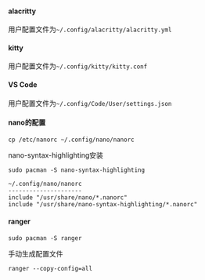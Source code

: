 
#### alacritty

用户配置文件为`~/.config/alacritty/alacritty.yml`

#### kitty

用户配置文件为`~/.config/kitty/kitty.conf`

#### VS Code

用户配置文件为`~/.config/Code/User/settings.json`

#### nano的配置

```
cp /etc/nanorc ~/.config/nano/nanorc
```

nano-syntax-highlighting安装

```
sudo pacman -S nano-syntax-highlighting
```

```
~/.config/nano/nanorc
---------------------
include "/usr/share/nano/*.nanorc"
include "/usr/share/nano-syntax-highlighting/*.nanorc"
```

#### ranger

```
sudo pacman -S ranger
```

手动生成配置文件

```
ranger --copy-config=all
```
